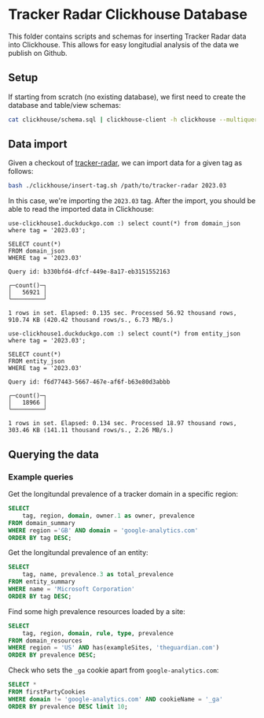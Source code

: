 # Tracker Radar Clickhouse Database

This folder contains scripts and schemas for inserting Tracker Radar data into Clickhouse. This
allows for easy longitudial analysis of the data we publish on Github.

## Setup

If starting from scratch (no existing database), we first need to create the database and table/view
schemas:
```bash
cat clickhouse/schema.sql | clickhouse-client -h clickhouse --multiquery
```

## Data import

Given a checkout of [tracker-radar](https://github.com/duckduckgo/tracker-radar), we can import data
for a given tag as follows:
```bash
bash ./clickhouse/insert-tag.sh /path/to/tracker-radar 2023.03
```
In this case, we're importing the `2023.03` tag. After the import, you should be able to read the imported data in Clickhouse:
```
use-clickhouse1.duckduckgo.com :) select count(*) from domain_json where tag = '2023.03';

SELECT count(*)
FROM domain_json
WHERE tag = '2023.03'

Query id: b330bfd4-dfcf-449e-8a17-eb3151552163

┌─count()─┐
│   56921 │
└─────────┘

1 rows in set. Elapsed: 0.135 sec. Processed 56.92 thousand rows, 910.74 KB (420.42 thousand rows/s., 6.73 MB/s.)

use-clickhouse1.duckduckgo.com :) select count(*) from entity_json where tag = '2023.03';

SELECT count(*)
FROM entity_json
WHERE tag = '2023.03'

Query id: f6d77443-5667-467e-af6f-b63e80d3abbb

┌─count()─┐
│   18966 │
└─────────┘

1 rows in set. Elapsed: 0.134 sec. Processed 18.97 thousand rows, 303.46 KB (141.11 thousand rows/s., 2.26 MB/s.)
```

## Querying the data

### Example queries

Get the longitundal prevalence of a tracker domain in a specific region:
```sql
SELECT
    tag, region, domain, owner.1 as owner, prevalence
FROM domain_summary
WHERE region ='GB' AND domain = 'google-analytics.com'
ORDER BY tag DESC;
```

Get the longitundal prevalence of an entity:
```sql
SELECT
    tag, name, prevalence.3 as total_prevalence
FROM entity_summary
WHERE name = 'Microsoft Corporation'
ORDER BY tag DESC;
```

Find some high prevalence resources loaded by a site:
```sql
SELECT
    tag, region, domain, rule, type, prevalence
FROM domain_resources
WHERE region = 'US' AND has(exampleSites, 'theguardian.com')
ORDER BY prevalence DESC;
```

Check who sets the `_ga` cookie apart from `google-analytics.com`:
```sql
SELECT * 
FROM firstPartyCookies
WHERE domain != 'google-analytics.com' AND cookieName = '_ga'
ORDER BY prevalence DESC limit 10;
```
